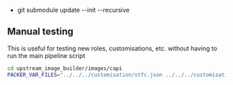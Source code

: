 - git submodule update --init --recursive

Manual testing
--------------

This is useful for testing new roles, customisations, etc. without having to run
the main pipeline script

```bash
cd upstream_image_builder/images/capi
PACKER_VAR_FILES="../../../customisation/stfc.json ../../../customisation/versions/vx_y.json" make build-qemu-ubuntu-2004
```